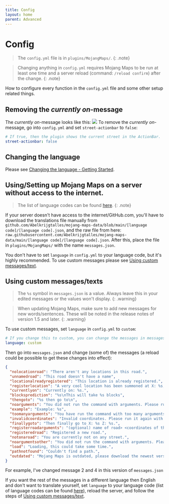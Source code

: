 ```yaml
---
title: Config
layout: home
parent: Advanced
---
```


# Config
> The `config.yml` file is in `plugins/MojangMaps/`.
{: .note}

> Changing anything in `config.yml` requires Mojang Maps to be run at least one time and a server reload (command: `/reload confirm`) after the change.
{: .note}

How to configure every function in the `config.yml` file and some other setup related things.

## Removing the _currently on_-message

The _currently on_-message looks like this:
![](../../assets/images/CurrentlyOn.png)
To remove the _currently on_-message, go into `config.yml` and set `street-actionbar` to `false`:
````yaml
# If true, then the plugin shows the current street in the ActionBar.
street-actionbar: false
````

## Changing the language

Please see [Changing the language - Getting Started].

[Changing the language - Getting Started]: ../../getting-started.html#changing-the-language

## Using/Setting up Mojang Maps on a server without access to the internet.
> The list of language codes can be found [here].
{: .note}

If your server doesn't have access to the internet/GitHub.com, you'll have to download the translations file manually from `github.com/Abelkrijgtalles/mojang-maps-data/blob/main/[language code]/[language code].json`, and the raw file from here: `raw.githubusercontent.com/Abelkrijgtalles/mojang-maps-data/main/[language code]/[language code].json`. After this, place the file in `plugins/MojangMaps/` with the name `messages.json`.

You don't have to set `language` in `config.yml` to your language code, but it's highly recommended. To use custom messages please see [Using custom messages/text](#using-custom-messagestexts).

## Using custom messages/texts
> The `%s` symbol in `messages.json` is a value. Always leave this in your edited messages or the values won't display.
{: .warning}

> When updating Mojang Maps, make sure to add new messages for new words/sentences. These will be noted in the release notes of version 1.5 and later.
{: .warning}

To use custom messages, set `language` in `config.yml` to `custom`:
````yaml
# If you change this to custom, you can change the messages in messages.yml. Codes that can be used as language: https://github.com/Abelkrijgtalles/mojang-maps-data/blob/main/README.md#the-following-codes-can-be-used-as-language
language: custom
````
Then go into `messages.json` and change (some of) the messages (a reload could be possible to get these changes into effect):
````json
{
  "nolocationroad": "There aren't any locations in this road.",
  "unnamedroad": "This road doesn't have a name",
  "locationalreadyregistered": "This location is already registered.",
  "registerlocation": "A very cool location has been summoned at X: %s, Z: %s.",
  "currentlyon": "Currently on: %s.",
  "blocksprediction": "%s\nThis will take %s blocks",
  "thengoto": "%s then go to\n",
  "noarguments": "You did not run the command with arguments. Please run it again with the %s arguments.",
  "example": "Example: %s",
  "toomanyarguments": "You have run the command with too many arguments. Please run it again with the %s arguments.",
  "invalidcoordinates": "Invalid coordinates. Please run it again with the right coordinates.",
  "finallygoto": "Then finally go to X: %s Z: %s.",
  "registerroadarguments": "(optional) name of road> <coordinates of the locations as X Y Z with a space between arguments",
  "registeredroad": "Registered a new road.",
  "notonaroad": "You are currently not on any street.",
  "noargumentsother": "You did not run the command with arguments. Please run it again with the right arguments.",
  "load": "Loading, this could take some time.",
  "pathnotfound": "Couldn't find a path.",
  "outdated": "Mojang Maps is outdated, please download the newest version at: %s"
}
````
For example, I've changed message 2 and 4 in this version of `messages.json`

If you want the rest of the messages in a different language then English and don't want to translate yourself, set `language` to your language code (list of language codes can be found [here]), reload the server, and follow the steps of [Using custom messages/text](#using-custom-messagestexts).

[here]: https://github.com/Abelkrijgtalles/mojang-maps-data/blob/main/README.md#the-following-codes-can-be-used-as-language